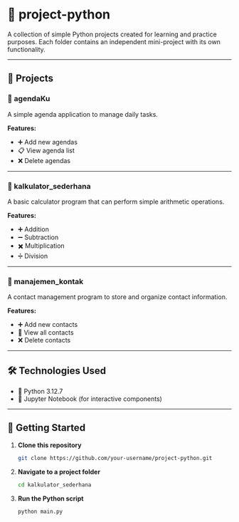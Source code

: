 # 🐍 project-python

A collection of simple Python projects created for learning and practice purposes. Each folder contains an independent mini-project with its own functionality.

---

## 📁 Projects

### 📅 agendaKu
A simple agenda application to manage daily tasks.

**Features:**
- ➕ Add new agendas  
- 📋 View agenda list  
- ❌ Delete agendas

---

### 🧮 kalkulator_sederhana
A basic calculator program that can perform simple arithmetic operations.

**Features:**
- ➕ Addition  
- ➖ Subtraction  
- ✖️ Multiplication  
- ➗ Division

---

### 📇 manajemen_kontak
A contact management program to store and organize contact information.

**Features:**
- ➕ Add new contacts  
- 👀 View all contacts  
- ❌ Delete contacts

---

## 🛠️ Technologies Used
- 🐍 Python 3.12.7  
- 📓 Jupyter Notebook (for interactive components)

---

## 🚀 Getting Started

1. **Clone this repository**
   ```bash
   git clone https://github.com/your-username/project-python.git
    ```

2. **Navigate to a project folder**
   ```bash
   cd kalkulator_sederhana
   ```

3. **Run the Python script**
   ```bash
   python main.py
   ```
